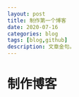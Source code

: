 ```yaml
---
layout: post
title: 制作第一个博客
date: 2020-07-16
categories: blog
tags: [blog,github]
description: 文章金句。
---
```


<h1>制作博客</h1>












